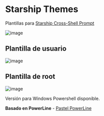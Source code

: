 # Starship Themes

Plantillas para [Starship Cross-Shell Prompt](https://starship.rs/)

![image](https://user-images.githubusercontent.com/26630788/182826883-07fbbf5d-ee3e-4389-bcda-32d3c8d39717.png)

## Plantilla de usuario

![image](https://user-images.githubusercontent.com/26630788/182824515-2b500690-c97e-480b-a0ea-c02e62bc3a98.png)


## Plantilla de root
![image](https://user-images.githubusercontent.com/26630788/182827166-d5385fe6-7d0a-40e9-9ff0-e2fa9d35b984.png)


Versión para Windows Powershell disponible.


**Basado en PowerLine** - [Pastel PowerLine](https://starship.rs/es-ES/presets/#pastel-powerline)
